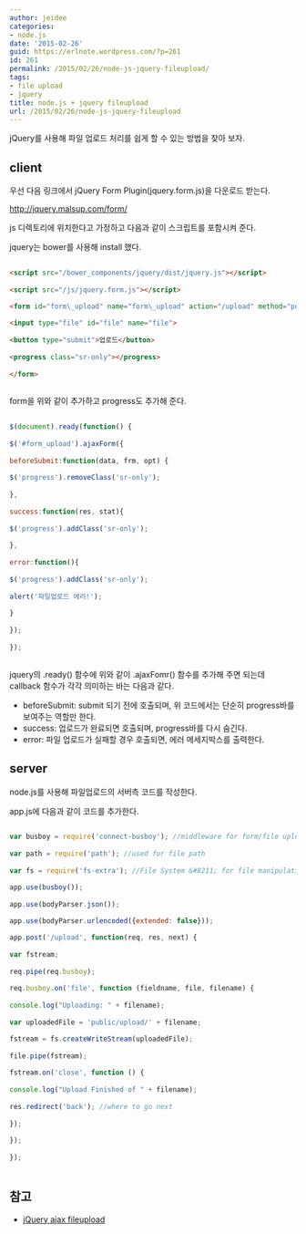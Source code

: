 ```yaml
---
author: jeidee
categories:
- node.js
date: '2015-02-26'
guid: https://erlnote.wordpress.com/?p=261
id: 261
permalink: /2015/02/26/node-js-jquery-fileupload/
tags:
- file upload
- jquery
title: node.js + jquery fileupload
url: /2015/02/26/node-js-jquery-fileupload
---
```


jQuery를 사용해 파일 업로드 처리를 쉽게 할 수 있는 방법을 찾아 보자.

## client

우선 다음 링크에서 jQuery Form Plugin(jquery.form.js)을 다운로드 받는다.

http://jquery.malsup.com/form/

js 디렉토리에 위치한다고 가정하고 다음과 같이 스크립트를 포함시켜 준다.
  
jquery는 bower를 사용해 install 했다.

```html
  
<script src="/bower_components/jquery/dist/jquery.js"></script>
  
<script src="/js/jquery.form.js"></script>

<form id="form\_upload" name="form\_upload" action="/upload" method="post" enctype="multipart/form-data">
      
<input type="file" id="file" name="file">
      
<button type="submit">업로드</button>
      
<progress class="sr-only"></progress>
  
</form>
  
```

form을 위와 같이 추가하고 progress도 추가해 준다.

```javascript
  
$(document).ready(function() {
         
$('#form_upload').ajaxForm({
              
beforeSubmit:function(data, frm, opt) {
                
$('progress').removeClass('sr-only');
              
},
              
success:function(res, stat){
                  
$('progress').addClass('sr-only');
              
},
              
error:function(){
                  
$('progress').addClass('sr-only');
                  
alert('파일업로드 에러!');
              
}
          
});
  
});
  
```

jquery의 .ready() 함수에 위와 같이 .ajaxFomr() 함수를 추가해 주면 되는데 callback 함수가 각각 의미하는 바는 다음과 같다.

  * beforeSubmit: submit 되기 전에 호출되며, 위 코드에서는 단순히 progress바를 보여주는 역할만 한다.
  * success: 업로드가 완료되면 호출되며, progress바를 다시 숨긴다.
  * error: 파일 업로드가 실패할 경우 호출되면, 에러 메세지박스를 출력한다.

## server

node.js를 사용해 파일업로드의 서버측 코드를 작성한다.

app.js에 다음과 같이 코드를 추가한다.

```javascript
  
var busboy = require('connect-busboy'); //middleware for form/file upload
  
var path = require('path'); //used for file path
  
var fs = require('fs-extra'); //File System &#8211; for file manipulation

app.use(busboy());
  
app.use(bodyParser.json());
  
app.use(bodyParser.urlencoded({extended: false}));

app.post('/upload', function(req, res, next) {
    
var fstream;
    
req.pipe(req.busboy);
    
req.busboy.on('file', function (fieldname, file, filename) {
      
console.log("Uploading: " + filename);
      
var uploadedFile = 'public/upload/' + filename;

fstream = fs.createWriteStream(uploadedFile);
      
file.pipe(fstream);
      
fstream.on('close', function () {
        
console.log("Upload Finished of " + filename);
        
res.redirect('back'); //where to go next
      
});
    
});
  
});
  
```

## 참고

  * [jQuery ajax fileupload](http://roqkffhwk.tistory.com/67)
